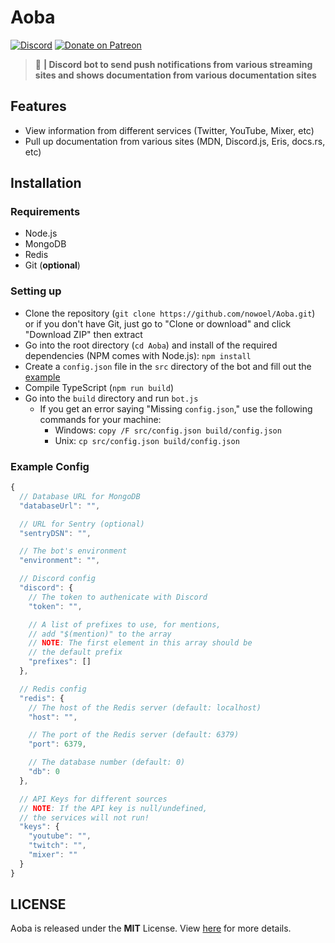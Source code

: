# Aoba
[![Discord](https://discordapp.com/api/guilds/382725233695522816/embed.png)](https://discord.gg/yDnbEDH) [![Donate on Patreon](https://img.shields.io/badge/patreon-auguwu-blue.svg?logo=patreon&logoWidth=30&logoColor=F96854&style=popout-square)](https://patreon.com/auguwu)

> :speedboat: **| Discord bot to send push notifications from various streaming sites and shows documentation from various documentation sites**

## Features
- View information from different services (Twitter, YouTube, Mixer, etc)
- Pull up documentation from various sites (MDN, Discord.js, Eris, docs.rs, etc)

## Installation
### Requirements
- Node.js
- MongoDB
- Redis 
- Git (**optional**)

### Setting up
- Clone the repository (``git clone https://github.com/nowoel/Aoba.git``) or if you don't have Git, just go to "Clone or download" and click "Download ZIP" then extract
- Go into the root directory (``cd Aoba``) and install of the required dependencies (NPM comes with Node.js): ``npm install``
- Create a `config.json` file in the `src` directory of the bot and fill out the [example](/#example-config)
- Compile TypeScript (``npm run build``)
- Go into the `build` directory and run `bot.js`
  - If you get an error saying "Missing `config.json`," use the following commands for your machine:
    - Windows: `copy /F src/config.json build/config.json`
    - Unix: `cp src/config.json build/config.json`

### Example Config
```js
{
  // Database URL for MongoDB
  "databaseUrl": "",

  // URL for Sentry (optional)
  "sentryDSN": "",

  // The bot's environment
  "environment": "",

  // Discord config
  "discord": {
    // The token to authenicate with Discord
    "token": "",

    // A list of prefixes to use, for mentions,
    // add "$(mention)" to the array
    // NOTE: The first element in this array should be
    // the default prefix
    "prefixes": []
  },

  // Redis config
  "redis": {
    // The host of the Redis server (default: localhost)
    "host": "",

    // The port of the Redis server (default: 6379)
    "port": 6379,

    // The database number (default: 0)
    "db": 0
  },

  // API Keys for different sources
  // NOTE: If the API key is null/undefined,
  // the services will not run!
  "keys": {
    "youtube": "",
    "twitch": "",
    "mixer": ""
  }
}
```

## LICENSE
Aoba is released under the **MIT** License. View [here](/LICENSE) for more details.